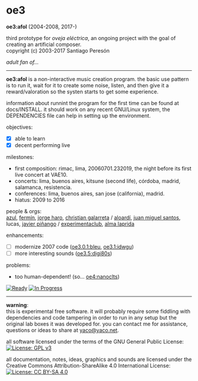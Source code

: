 # oe3

**oe3:afol** (2004-2008, 2017-)

third prototype for _oveja eléctrica_, an ongoing project with the goal of creating an artificial composer.  
copyright (c) 2003-2017 Santiago Peresón

_adult fan of..._

-------

**oe3:afol** is a non-interactive music creation program. the basic use pattern is to run it, wait for it to create some noise, listen, and then give it a reward/valoration so the systen starts to get some experience.

information about runnint the program for the first time can be found at docs/INSTALL. it should work on any recent GNU/Linux system, the DEPENDENCIES file can help in setting up the environment.

objectives:
- [x] able to learn
- [x] decent performing live

milestones:
- first composition: rimac, lima, 20060701.232019, the night before its first live concert at VAE10.
- concerts: lima, buenos aires, kitsune (second life), córdoba, madrid, salamanca, resistencia.
- conferences: lima, buenos aires, san jose (california), madrid.
- hiatus: 2009 to 2016

people & orgs:  
[azul](http://azuldemadrugada.tumblr.com), [fermín](http://blog.yaco.net/in-memoriam/), [jorge haro](http://www.jorgeharo.com.ar/), [christian galarreta](http://sajjra.net/chrs/) / [aloardí](http://www.aloardi.org/), [juan miguel santos](https://www.itba.edu.ar/la-universidad/docentes/juan-miguel-santos/), lucas, [javier piñango](http://www.experimentaclub.com/i_r_real.htm) / [experimentaclub](http://www.experimentaclub.com/fest08.htm), [alma laprida](http://almalaprida.com.ar/)

enhancements:
- [ ] modernize 2007 code ([oe3.0.1:bleu](https://github.com/yacosp/oe3/milestone/1), [oe3.1:idwgu](https://github.com/yacosp/oe3/milestone/2))
- [ ] more interesting sounds ([oe3.5:digi80s](https://github.com/yacosp/oe3/milestone/3))

problems:
- too human-dependent! (so... [oe4:nanoclts](https://github.com/yacosp/oe4))

[![Ready](https://badge.waffle.io/yacosp/oe3.png?label=ready&title=Ready)](https://waffle.io/yacosp/oe3?utm_source=badge) [![In Progress](https://badge.waffle.io/yacosp/oe3.svg?label=in%20progress&title=In%20Progress)](http://waffle.io/yacosp/oe3)

-------

**warning**:  
this is experimental free software. it will probably require some fiddling with dependencies and code tampering in order to run in any setup but the original lab boxes it was developed for. you can contact me for assistance, questions or ideas to share at [yaco@yaco.net](mailto:yaco@yaco.net).

all software licensed under the terms of the GNU General Public License:  
[![License: GPL v3](https://img.shields.io/badge/License-GPL%20v3-blue.svg)](https://www.gnu.org/licenses/gpl-3.0)


all documentation, notes, ideas, graphics and sounds are licensed under the Creative Commons Attribution-ShareAlike 4.0 International License:  
[![License: CC BY-SA 4.0](https://img.shields.io/badge/License-CC%20BY--SA%204.0-lightgrey.svg)](https://creativecommons.org/licenses/by-sa/4.0/)
